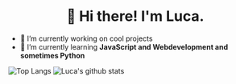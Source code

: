 <h1 align="center">👋 Hi there! I'm Luca.</h1>

- 🔭 I’m currently working on cool projects
- 🌱 I’m currently learning **JavaScript and Webdevelopment and sometimes Python**

![Top Langs](https://github-readme-stats.vercel.app/api/top-langs/?username=LucaGerlich&hide=html)
![Luca's github stats](https://github-readme-stats.vercel.app/api?username=LucaGerlich&show_icons=true&count_private=true&line_height=40)

<!--
**LucaGerlich/LucaGerlich** is a ✨ _special_ ✨ repository because its `README.md` (this file) appears on your GitHub profile.

Here are some ideas to get you started:

- 🔭 I’m currently working on ...
- 🌱 I’m currently learning ...
- 👯 I’m looking to collaborate on ...
- 🤔 I’m looking for help with ...
- 💬 Ask me about ...
- 📫 How to reach me: ...
- 😄 Pronouns: ...
- ⚡ Fun fact: ...
-->
